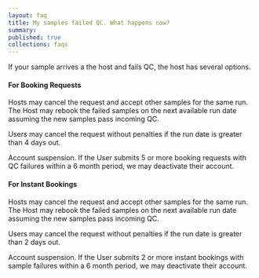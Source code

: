 ```yaml
---
layout: faq
title: My samples failed QC. What happens now?
summary:
published: true
collections: faqs
---
```


If your sample arrives a the host and fails QC, the host has several
options.

#### For Booking Requests

Hosts may cancel the request and accept other samples for the same run. The Host
may rebook the failed samples on the next available run date assuming the new
samples pass incoming QC.

Users may cancel the request without penalties if the run date is greater than
4 days out.

Account suspension. If the User submits 5 or more booking requests with QC
failures within a 6 month period, we may deactivate their account.

#### For Instant Bookings

Hosts may cancel the request and accept other samples for the same run. The
Host may rebook the failed samples on the next available run date assuming
the new samples pass incoming QC.

Users may cancel the request without penalties if the run date is greater
than 2 days out.

Account suspension. If the User submits 2 or more instant bookings with sample
failures within a 6 month period, we may deactivate their account.

